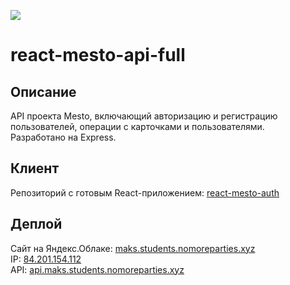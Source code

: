 ![](https://i.ibb.co/FDhv9CR/readme-header-pic.png)
# react-mesto-api-full

## Описание
API проекта Mesto, включающий авторизацию и регистрацию пользователей, операции с карточками и пользователями.<br/>Разработано на Express.

## Клиент
Репозиторий с готовым React-приложением: [react-mesto-auth](https://github.com/maksim-shakhlin/react-mesto-auth/)

## Деплой
Сайт на Яндекс.Облаке: [maks.students.nomoreparties.xyz](https://maks.students.nomoreparties.xyz/)<br/>
IP: [84.201.154.112](http://84.201.154.112/ )<br/>
API:  [api.maks.students.nomoreparties.xyz](https://api.maks.students.nomoreparties.xyz/)<br/>
